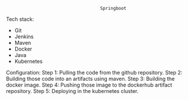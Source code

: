                                         Springboot
Tech stack:
* Git
* Jenkins
* Maven
* Docker
* Java
* Kubernetes

Configuration:
  Step 1: Pulling the code from the github repository.
  Step 2: Building those code into an artifacts using maven.
  Step 3: Building the docker image.
  Step 4: Pushing those image to the dockerhub artifact repository.
  Step 5: Deploying in the kubernetes cluster.
